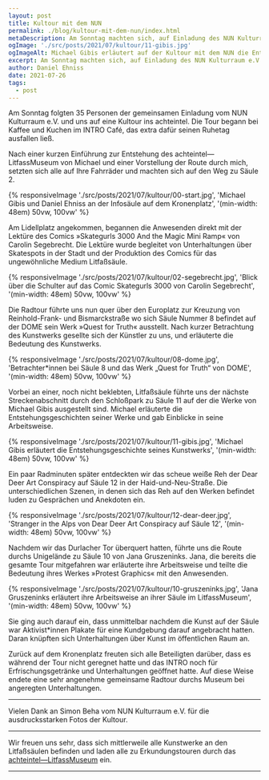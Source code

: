 ```yaml
---
layout: post
title: Kultour mit dem NUN
permalink: ./blog/kultour-mit-dem-nun/index.html
metaDescription: Am Sonntag machten sich, auf Einladung des NUN Kulturraum e.V., 35 Personen auf eine Kultour durchs achteintel.
ogImage: './src/posts/2021/07/kultour/11-gibis.jpg'
ogImageAlt: Michael Gibis erläutert auf der Kultour mit dem NUN die Entstehungsgeschichte seines Kunstwerks
excerpt: Am Sonntag machten sich, auf Einladung des NUN Kulturraum e.V., 35 Personen auf eine Kultour durchs achteintel.
author: Daniel Ehniss
date: 2021-07-26
tags:
  - post
---
```


Am Sonntag folgten 35 Personen der gemeinsamen Einladung vom NUN Kulturraum e.V. und uns auf eine Kultour ins achteintel. Die Tour begann bei Kaffee und Kuchen im INTRO Café, das extra dafür seinen Ruhetag ausfallen ließ. 

Nach einer kurzen Einführung zur Entstehung des achteintel—LitfassMuseum von Michael und einer Vorstellung der Route durch mich, setzten sich alle auf Ihre Fahrräder und machten sich auf den Weg zu Säule 2.

{% responsiveImage './src/posts/2021/07/kultour/00-start.jpg', 'Michael Gibis und Daniel Ehniss an der Infosäule auf dem Kronenplatz', '(min-width: 48em) 50vw, 100vw' %}

Am Lidellplatz angekommen, begannen die Anwesenden direkt mit der Lektüre des Comics »Skategurls 3000 And the Magic Mini Ramp« von Carolin Segebrecht. Die Lektüre wurde begleitet von Unterhaltungen über Skatespots in der Stadt und der Produktion des Comics für das ungewöhnliche Medium Litfaßsäule.

{% responsiveImage './src/posts/2021/07/kultour/02-segebrecht.jpg', 'Blick über die Schulter auf das Comic Skategurls 3000 von Carolin Segebrecht', '(min-width: 48em) 50vw, 100vw' %}

Die Radtour führte uns nun quer über den Europlatz zur Kreuzung von Reinhold-Frank- und Bismarckstraße wo sich Säule Nummer 8 befindet auf der DOME sein Werk »Quest for Truth« ausstellt. Nach kurzer Betrachtung des Kunstwerks gesellte sich der Künstler zu uns, und erläuterte die Bedeutung des Kunstwerks.

{% responsiveImage './src/posts/2021/07/kultour/08-dome.jpg', 'Betrachter*innen bei Säule 8 und das Werk „Quest for Truth“ von DOME', '(min-width: 48em) 50vw, 100vw' %}

Vorbei an einer, noch nicht beklebten, Litfaßsäule führte uns der nächste Streckenabschnitt durch den Schloßpark zu Säule 11 auf der die Werke von Michael Gibis ausgestellt sind. Michael erläuterte die Entstehungsgeschichten seiner Werke und gab Einblicke in seine Arbeitsweise.

{% responsiveImage './src/posts/2021/07/kultour/11-gibis.jpg', 'Michael Gibis erläutert die Entstehungsgeschichte seines Kunstwerks', '(min-width: 48em) 50vw, 100vw' %}

Ein paar Radminuten später entdeckten wir das scheue weiße Reh der Dear Deer Art Conspiracy auf Säule 12 in der Haid-und-Neu-Straße. Die unterschiedlichen Szenen, in denen sich das Reh auf den Werken befindet luden zu Gesprächen und Anekdoten ein.

{% responsiveImage './src/posts/2021/07/kultour/12-dear-deer.jpg', 'Stranger in the Alps von Dear Deer Art Conspiracy auf Säule 12', '(min-width: 48em) 50vw, 100vw' %}

Nachdem wir das Durlacher Tor überquert hatten, führte uns die Route durchs Unigelände zu Säule 10 von Jana Gruszeninks. Jana, die bereits die gesamte Tour mitgefahren war erläuterte ihre Arbeitsweise und teilte die Bedeutung ihres Werkes »Protest Graphics« mit den Anwesenden.

{% responsiveImage './src/posts/2021/07/kultour/10-gruszeninks.jpg', 'Jana Gruszeninks erläutert ihre Arbeitsweise an ihrer Säule im LitfassMuseum', '(min-width: 48em) 50vw, 100vw' %}

Sie ging auch darauf ein, dass unmittelbar nachdem die Kunst auf der Säule war Aktivist\*innen Plakate für eine Kundgebung darauf angebracht hatten. Daran knüpften sich Unterhaltungen über Kunst im öffentlichen Raum an. 

Zurück auf dem Kronenplatz freuten sich alle Beteiligten darüber, dass es während der Tour nicht geregnet hatte und das INTRO noch für Erfrischungsgetränke und Unterhaltungen geöffnet hatte. Auf diese Weise endete eine sehr angenehme gemeinsame Radtour durchs Museum bei angeregten Unterhaltungen. 

- - - 

Vielen Dank an Simon Beha vom NUN Kulturraum e.V. für die ausdrucksstarken Fotos der Kultour.

- - -

Wir freuen uns sehr, dass sich mittlerweile alle Kunstwerke an den Litfaßsäulen befinden und laden alle zu Erkundungstouren durch das [achteintel—LitfassMuseum](/museum/ausstellung-01/) ein.

- - -
